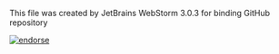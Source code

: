 This file was created by JetBrains WebStorm 3.0.3 for binding GitHub repository

[![endorse](http://api.coderwall.com/sue445/endorsecount.png)](http://coderwall.com/sue445)